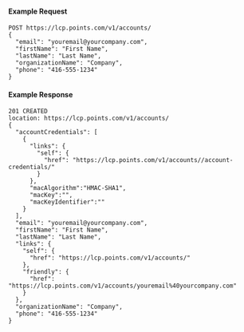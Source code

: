 #### Example Request

    POST https://lcp.points.com/v1/accounts/
    {
      "email": "youremail@yourcompany.com",
      "firstName": "First Name",
      "lastName": "Last Name",
      "organizationName": "Company",
      "phone": "416-555-1234"
    }

#### Example Response

    201 CREATED
    location: https://lcp.points.com/v1/accounts/
    {
      "accountCredentials": [
        {
          "links": {
            "self": {
              "href": "https://lcp.points.com/v1/accounts//account-credentials/"
            }
          },
          "macAlgorithm":"HMAC-SHA1",
          "macKey":"",
          "macKeyIdentifier":""
        }
      ],
      "email": "youremail@yourcompany.com",
      "firstName": "First Name",
      "lastName": "Last Name",
      "links": {
        "self": {
          "href": "https://lcp.points.com/v1/accounts/"
        },
        "friendly": {
          "href": "https://lcp.points.com/v1/accounts/youremail%40yourcompany.com"
        }
      },
      "organizationName": "Company",
      "phone": "416-555-1234"
    }



